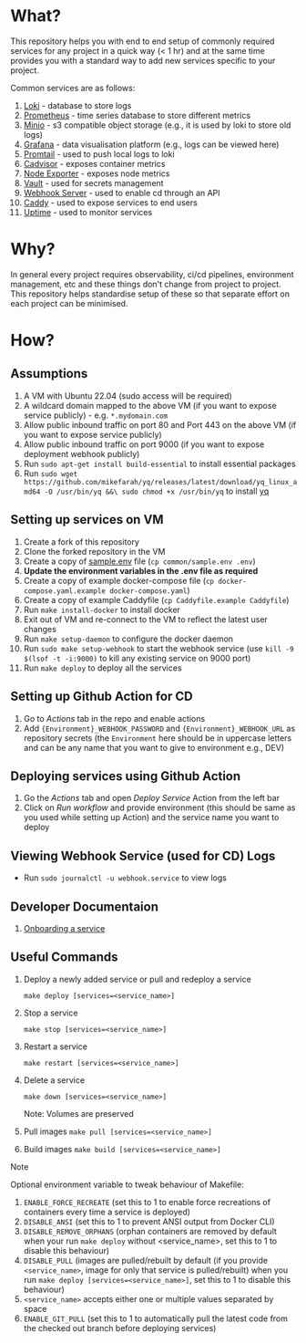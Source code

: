 # What?

This repository helps you with end to end setup of commonly required services for any project in a quick way (< 1 hr) and at the same time provides you with a standard way to add new services specific to your project.

 Common services are as follows:

1. [Loki](https://github.com/grafana/loki) - database to store logs
2. [Prometheus](https://github.com/prometheus/prometheus) - time series database to store different metrics
3. [Minio](https://github.com/minio/minio) - s3 compatible object storage (e.g., it is used by loki to store old logs)
4. [Grafana](https://github.com/grafana/grafana) - data visualisation platform (e.g., logs can be viewed here)
5.  [Promtail](https://grafana.com/docs/loki/latest/send-data/promtail/) - used to push local logs to loki
6. [Cadvisor](https://github.com/google/cadvisor) - exposes container metrics
7. [Node Exporter](https://github.com/prometheus/node_exporter) - exposes node metrics
8. [Vault](https://github.com/hashicorp/vault) - used for secrets management
9. [Webhook Server](https://github.com/adnanh/webhook) - used to enable cd through an API
10. [Caddy](https://github.com/caddyserver/caddy) - used to expose services to end users
11. [Uptime](https://github.com/louislam/uptime-kuma) - used to monitor services

# Why?

In general every project requires observability, ci/cd pipelines, environment management, etc and these things don't change from project to project. This repository helps standardise setup of these so that separate effort on each project can be minimised.

# How?

## Assumptions

1. A VM with Ubuntu 22.04 (sudo access will be required)
2. A wildcard domain mapped to the above VM (if you want to expose service publicly) - e.g. `*.mydomain.com`
3. Allow public inbound traffic on port 80 and Port 443 on the above VM (if you want to expose service publicly)
4. Allow public inbound traffic on port 9000 (if you want to expose deployment webhook publicly)
5. Run `sudo apt-get install build-essential` to install essential packages
6. Run `sudo wget https://github.com/mikefarah/yq/releases/latest/download/yq_linux_amd64 -O /usr/bin/yq &&\
    sudo chmod +x /usr/bin/yq` to install [yq](https://github.com/mikefarah/yq)
   
## Setting up services on VM

1. Create a fork of this repository
2. Clone the forked repository in the VM
3. Create a copy of [sample.env](./common/sample.env) file (`cp common/sample.env .env`)
4. **Update the environment variables in the .env file as required**
5. Create a copy of example docker-compose file (`cp docker-compose.yaml.example docker-compose.yaml`)
6. Create a copy of example Caddyfile (`cp Caddyfile.example Caddyfile`)
7. Run `make install-docker` to install docker
8. Exit out of VM and re-connect to the VM to reflect the latest user changes
9. Run `make setup-daemon` to configure the docker daemon
10. Run `sudo make setup-webhook` to start the webhook service (use `kill -9 $(lsof -t -i:9000)` to kill any existing service on 9000 port)
11. Run `make deploy` to deploy all the services

## Setting up Github Action for CD

1. Go to *Actions* tab in the repo and enable actions
2. Add `{Environment}_WEBHOOK_PASSWORD` and `{Environment}_WEBHOOK_URL` as repository secrets (the `Environment` here should be in uppercase letters and can be any name that you want to give to environment e.g., DEV)

## Deploying services using Github Action

1. Go the *Actions* tab and open *Deploy Service* Action from the left bar
2. Click on *Run workflow* and provide environment (this should be same as you used while setting up Action) and the service name you want to deploy

## Viewing Webhook Service (used for CD) Logs
- Run `sudo journalctl -u webhook.service` to view logs


## Developer Documentaion

1. [Onboarding a service](./docs/onboarding.md) 

## Useful Commands 

1. Deploy a newly added service or pull and redeploy a service

    `make deploy [services=<service_name>]`

3. Stop a service 

    `make stop [services=<service_name>]`

4. Restart a service 

    `make restart [services=<service_name>]`

5. Delete a service 

    `make down [services=<service_name>]`
    
    Note: Volumes are preserved
    
6. Pull images
    `make pull [services=<service_name>]`

7. Build images
    `make build [services=<service_name>]`

> [!NOTE]
>  Optional environment variable to tweak behaviour of Makefile:
> 1. `ENABLE_FORCE_RECREATE` (set this to 1 to enable force recreations of containers every time a service is deployed)
> 2. `DISABLE_ANSI` (set this to 1 to prevent ANSI output from Docker CLI)
> 3. `DISABLE_REMOVE_ORPHANS` (orphan containers are removed by default when your run `make deploy` without <service_name>, set this to 1 to disable this behaviour)
> 4. `DISABLE_PULL` (images are pulled/rebuilt by default (if you provide `<service_name>`, image for only that service is pulled/rebuilt) when you run `make deploy [services=<service_name>]`,  set this to 1 to disable this behaviour)
> 5. `<service_name>` accepts either one or multiple values separated by space
> 6. `ENABLE_GIT_PULL` (set this to 1 to automatically pull the latest code from the checked out branch before deploying services)
